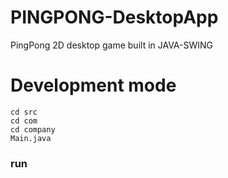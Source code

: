 # PINGPONG-DesktopApp
PingPong 2D desktop game built in JAVA-SWING

# Development mode 
```
cd src 
cd com
cd company
Main.java 
```

### run
